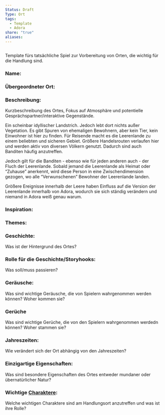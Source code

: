 ```yaml
---
Status: Draft
Type: Ort
tags:
  - Template
  - Adora
share: "true"
aliases: 
---
```

```table-of-contents
```

Template fürs tatsächliche Spiel zur Vorbereitung von Orten, die wichtig für die Handlung sind. 

### Name:

### Übergeordneter Ort: 

### Beschreibung:
Kurzbeschreibung des Ortes, Fokus auf Atmosphäre und potentielle Gesprächspartner/interaktive Gegenstände.  

Ein scheinbar idyllischer Landstrich. Jedoch lebt dort nichts außer Vegetation. Es gibt Spuren von ehemaligen Bewohnern, aber kein Tier, kein Einwohner ist hier zu finden. 
Für Reisende macht es die Leerenlande zu einem beliebten und sicheren Gebiet. Größere Handelsrouten verlaufen hier und werden aktiv von diversen Völkern genutzt. 
Dadurch sind auch Banditen häufig anzutreffen. 

Jedoch gilt für die Banditen - ebenso wie für jeden anderen auch - der Fluch der Leerenlande. Sobald jemand die Leerenlande als Heimat oder “Zuhause” anerkennt, wird diese Person in eine Zwischendimension gezogen, wo alle “Verwunschenen” Bewohner der Leerenlande landen. 

Größere Ereignisse innerhalb der Leere haben Einfluss auf die Version der Leerenlande innerhalb von Adora, wodurch sie sich ständig verändern und niemand in Adora weiß genau warum. 


### Inspiration: 



### Themes: 


### Geschichte: 
Was ist der Hintergrund des Ortes? 

### Rolle für die Geschichte/Storyhooks:
Was soll/muss passieren?

### Geräusche:
Was sind wichtige Geräusche, die von Spielern wahrgenommen werden können? Woher kommen sie?

### Gerüche
Was sind wichtige Gerüche, die von den Spielern wahrgenommen werdedn können? Woher stammen sie? 


### Jahreszeiten: 
Wie verändert sich der Ort abhängig von den Jahreszeiten? 


### Einzigartige Eigenschaften:
Was sind besondere Eigenschaften des Ortes entweder mundaner oder übernatürlicher Natur? 


### Wichtige [Charaktere](../../../../../Charaktere.md):
Welche wichtigen Charaktere sind am Handlungsort anzutreffen und was ist ihre Rolle? 


